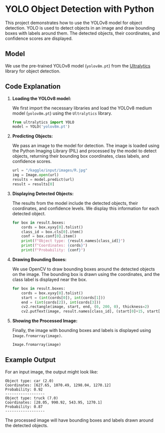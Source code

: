 # YOLO Object Detection with Python

This project demonstrates how to use the YOLOv8 model for object detection. YOLO is used to detect objects in an image and draw bounding boxes with labels around them. The detected objects, their coordinates, and confidence scores are displayed.


## Model

We use the pre-trained YOLOv8 model (`yolov8m.pt`) from the [Ultralytics](https://github.com/ultralytics/ultralytics) library for object detection.

## Code Explanation

1. **Loading the YOLOv8 model:**

   We first import the necessary libraries and load the YOLOv8 medium model (`yolov8m.pt`) using the `Ultralytics` library.

   ```python
   from ultralytics import YOLO
   model = YOLO('yolov8m.pt')
   ```

2. **Predicting Objects:**

   We pass an image to the model for detection. The image is loaded using the Python Imaging Library (PIL) and processed by the model to detect objects, returning their bounding box coordinates, class labels, and confidence scores.

   ```python
   url = "/kaggle/input/images/R.jpg"
   img = Image.open(url)
   results = model.predict(url)
   result = results[0]
   ```

3. **Displaying Detected Objects:**

   The results from the model include the detected objects, their coordinates, and confidence levels. We display this information for each detected object.

   ```python
   for box in result.boxes:
       cords = box.xyxy[0].tolist()
       class_id = box.cls[0].item()
       conf = box.conf[0].item()
       print(f"Object type: {result.names[class_id]}")
       print(f"Coordinates: {cords}")
       print(f"Probability: {conf}")
   ```

4. **Drawing Bounding Boxes:**

   We use OpenCV to draw bounding boxes around the detected objects on the image. The bounding box is drawn using the coordinates, and the class label is displayed near the box.

   ```python
   for box in result.boxes:
       cords = box.xyxy[0].tolist()
       start = (int(cords[0]), int(cords[1]))
       end = (int(cords[2]), int(cords[3]))
       cv2.rectangle(image, start, end, (0, 200, 0), thickness=2)
       cv2.putText(image, result.names[class_id], (start[0]+15, start[1]+30), cv2.FONT_HERSHEY_SIMPLEX, 0.9, (10, 0, 10), 2)
   ```

5. **Showing the Processed Image:**

   Finally, the image with bounding boxes and labels is displayed using `Image.fromarray(image)`.

   ```python
   Image.fromarray(image)
   ```

## Example Output

For an input image, the output might look like:

```
Object type: car (2.0)
Coordinates: [627.65, 1070.49, 1298.04, 1270.12]
Probability: 0.92
------------------
Object type: truck (7.0)
Coordinates: [28.05, 990.92, 543.95, 1270.1]
Probability: 0.87
------------------
```

The processed image will have bounding boxes and labels drawn around the detected objects.
        